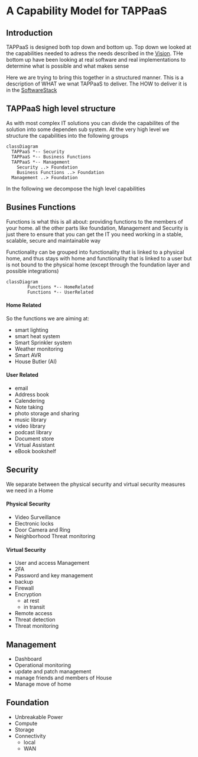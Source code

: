 # A Capability Model for TAPPaaS

## Introduction

TAPPaaS is designed both top down and bottom up. Top down we looked at the capabilities needed to adress the needs described in the [Vision](../Vision.md). THe bottom up have been looking at real software and real implementations to determine what is possible and what makes sense

Here we are trying to bring this together in a structured manner. This is a description of WHAT we wnat TAPPaaS to deliver. The HOW to deliver it is in the [SoftwareStack](TheSoftwareStack.md)

## TAPPaaS high level structure

As with most complex IT solutions you can divide the capabilites of the solution into some dependen sub system.
At the very high level we structure the capabilities into the following groups

```mermaid
classDiagram
  TAPPaaS *-- Security
  TAPPaaS *-- Business Functions
  TAPPaaS *-- Management
	Security ..> Foundation
	Business Functions ..> Foundation
  Management ..> Foundation
```

In the following we decompose the high level capabilities

## Busines Functions

Functions is what this is all about: providing functions to the members of your home. all the other parts like foundation, Management and Security is just there to ensure that you can get the IT you need working in a stable, scalable, secure and maintainable way

Functionality can be grouped into functionality that is linked to a physical home, and thus stays with home and functionality that is linked to a user but is not bound to the physical home (except through the foundation layer and possible integrations)

```mermaid
classDiagram
		Functions *-- HomeRelated
		Functions *-- UserRelated
```

#### Home Related

So the functions we are aiming at:

- smart lighting
- smart heat system
- Smart Sprinkler system
- Weather monitoring
- Smart AVR
- House Butler (AI)

#### User Related

- email
- Address book
- Calendering
- Note taking
- photo storage and sharing
- music library
- video library
- podcast library
- Document store
- Virtual Assistant
- eBook bookshelf


## Security

We separate between the physical security and virtual security measures we need in a Home

#### Physical Security

- Video Surveillance
- Electronic locks
- Door Camera and  Ring
- Neighborhood Threat monitoring

#### Virtual Security

- User and access Management
- 2FA
- Password and key management
- backup
- Firewall
- Encryption 
  - at rest
  - in transit
- Remote access
- Threat detection
- Threat monitoring

## Management

- Dashboard
- Operational monitoring
- update and patch management
- manage friends and members of House
- Manage move of home

## Foundation

- Unbreakable Power
- Compute
- Storage
- Connectivity 
  - local
  - WAN